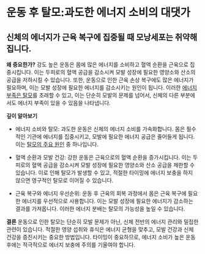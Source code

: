 ﻿


# 운동 후 탈모:과도한 에너지 소비의 대댓가

## 신체의 에너지가 근육 복구에 집중될 때 모낭세포는 취약해집니다.

**왜 중요한가?** 
강도 높은 운동은 몸에 많은 에너지를 소비하고 혈액 순환을 근육으로 집중시킵니다. 이는 두피로의 혈액 공급을 감소시켜 모발 성장에 필요한 영양소와 산소의 공급을 저하시킬 수 있습니다. 또한, 운동으로 인한 근육 손상 복구에도 많은 에너지가 필요하며, 이는 모발 성장에 필요한 에너지를 감소시키는 원인이 됩니다. 이러한 [에너지 부족은 탈모](https://frontier-three.vercel.app/kr/m04/m0402/m040201)를 초래할 수 있고, 이는 단순히 모발의 문제를 넘어서, 신체의 다른 부분에서도 에너지 부족이 있을 수 있음을 나타냅니다. 

**깊이 알아보기** 

- 에너지 소비와 탈모: 과도한 운동은 신체의 에너지 소비를 가속화합니다. 몸은 필수적인 기관에 에너지를 집중시키고, 모발에 필요한 에너지 공급은 줄어들게 됩니다. 이는 [탈모의 주요 원인](https://frontier-three.vercel.app/kr/m04/m0401/m040102/m04010201) 중 하나입니다. 

- 혈액 순환과 모발 건강: 강한 운동은 근육으로의 혈액 순환을 증가시킵니다. 이는 두피로의 혈액 공급을 감소시켜 모발 성장에 필요한 영양소와 산소 공급을 제한할 수 있습니다. 이로 인해 탈모가 발생할 수 있고, 적절한 타이밍에 에너지 보충을 하지 않으면 영구적인 탈모로 이어질 수 있습니다. 

- 근육 복구와 에너지 우선순위: 운동 후 근육의 회복 과정에서 몸은 근육 복구에 필요한 에너지를 우선적으로 사용합니다. 이는 모발 성장에 필요한 에너지가 감소하는 결과를 가져옵니다. 이러한 에너지 분배는 탈모의 가능성을 높일 수 있습니다. 

**결론**
운동으로 인한 탈모는 단순히 모발 문제가 아닌, 신체 전반의 에너지 관리와 밀접한 관련이 있습니다. 적절한 영양 섭취와 휴식은 에너지 균형을 맞추고, 모발 건강과 신체 건강을 증진시키는 중요한 방법입니다. 타이밍이 중요하므로, 에너지 소비가 높은 운동 후에는 적극적으로 에너지 보충에 주의를 기울여야 합니다.
<!--stackedit_data:
eyJoaXN0b3J5IjpbMTI3NTgxNDMxNSwtNTY2NTkyMzgyXX0=
-->